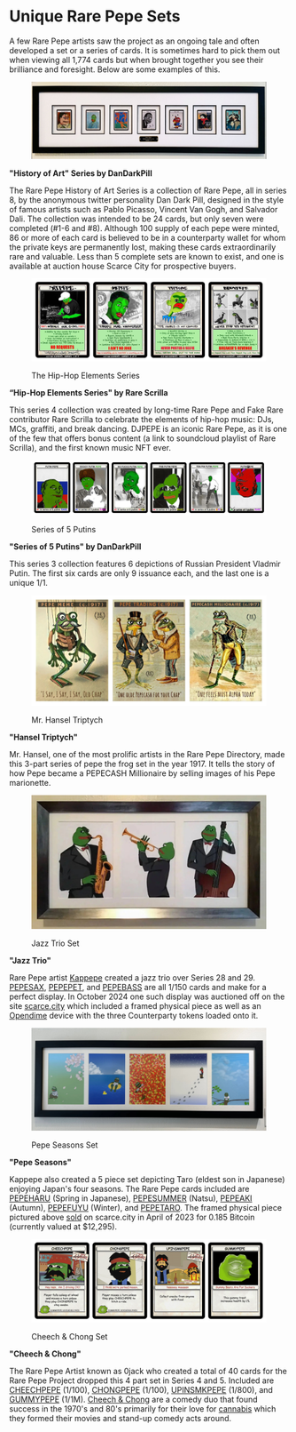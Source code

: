 # Unique Rare Pepe Sets

A few Rare Pepe artists saw the project as an ongoing tale and often developed a set or a series of cards. It is sometimes hard to pick them out when viewing all 1,774 cards but when brought together you see their brilliance and foresight. Below are some examples of this.

<figure><img src="../../.gitbook/assets/History of Art.jpg" alt=""><figcaption></figcaption></figure>

**"History of Art" Series by DanDarkPill**

The Rare Pepe History of Art Series is a collection of Rare Pepe, all in series 8, by the anonymous twitter personality Dan Dark Pill, designed in the style of famous artists such as Pablo Picasso, Vincent Van Gogh, and Salvador Dali. The collection was intended to be 24 cards, but only seven were completed (#1-6 and #8). Although 100 supply of each pepe were minted, 86 or more of each card is believed to be in a counterparty wallet for whom the private keys are permanently lost, making these cards extraordinarily rare and valuable. Less than 5 complete sets are known to exist, and one is available at auction house Scarce City for prospective buyers.

<figure><img src="../../.gitbook/assets/Hip Hop Series.jpg" alt=""><figcaption><p>The Hip-Hop Elements Series</p></figcaption></figure>

**“Hip-Hop Elements Series" by Rare Scrilla**

This series 4 collection was created by long-time Rare Pepe and Fake Rare contributor Rare Scrilla to celebrate the elements of hip-hop music: DJs, MCs, graffiti, and break dancing. DJPEPE is an iconic Rare Pepe, as it is one of the few that offers bonus content (a link to soundcloud playlist of Rare Scrilla), and the first known music NFT ever.

<figure><img src="../../.gitbook/assets/set.jpg" alt=""><figcaption><p>Series of 5 Putins</p></figcaption></figure>

**"Series of 5 Putins" by DanDarkPill**

This series 3 collection features 6 depictions of Russian President Vladmir Putin. The first six cards are only 9 issuance each, and the last one is a unique 1/1.

<figure><img src="../../.gitbook/assets/set (1).jpg" alt=""><figcaption><p>Mr. Hansel Triptych</p></figcaption></figure>

**"Hansel Triptych"**

Mr. Hansel, one of the most prolific artists in the Rare Pepe Directory, made this 3-part series of pepe the frog set in the year 1917. It tells the story of how Pepe became a PEPECASH Millionaire by selling images of his Pepe marionette.&#x20;

<figure><img src="../../.gitbook/assets/Jazz Trio (1).jpg" alt=""><figcaption><p>Jazz Trio Set</p></figcaption></figure>

**"Jazz Trio"**

Rare Pepe artist [Kappepe](https://x.com/kartanbitcoin) created a jazz trio over Series 28 and 29. [PEPESAX](https://pepe.wtf/asset/PEPESAX), [PEPEPET](https://pepe.wtf/asset/PEPEPET), and [PEPEBASS](https://pepe.wtf/asset/PEPEBASS) are all 1/150 cards and make for a perfect display. In October 2024 one such display was auctioned off on the site [scarce.city](https://scarce.city/) which included a framed physical piece as well as an [Opendime](https://opendime.com/) device with the three Counterparty tokens loaded onto it.&#x20;

<figure><img src="../../.gitbook/assets/Pepe Seasons copy.jpg" alt=""><figcaption><p>Pepe Seasons Set</p></figcaption></figure>

**"Pepe Seasons"**

Kappepe also created a 5 piece set depicting Taro (eldest son in Japanese) enjoying Japan's four seasons. The Rare Pepe cards included are [PEPEHARU](https://pepe.wtf/asset/PEPEHARU) (Spring in Japanese), [PEPESUMMER](https://pepe.wtf/asset/PEPESUMMER) (Natsu),  [PEPEAKI](https://pepe.wtf/asset/PEPEAKI) (Autumn), [PEPEFUYU](https://pepe.wtf/asset/PEPEFUYU) (Winter), and [PEPETARO](https://pepe.wtf/asset/PEPETARO). The framed physical piece pictured above [sold](https://scarce.city/auctions/rare-pepe-seasons) on scarce.city in April of 2023 for 0.185 Bitcoin (currently valued at $12,295).&#x20;

<figure><img src="../../.gitbook/assets/Cheech-and-Chong-Set.gif" alt=""><figcaption><p>Cheech &#x26; Chong Set</p></figcaption></figure>

**"Cheech & Chong"**

The Rare Pepe Artist known as 0jack who created a total of 40 cards for the Rare Pepe Project dropped this 4 part set in Series 4 and 5. Included are [CHEECHPEPE](https://pepe.wtf/asset/CHEECHPEPE) (1/100), [CHONGPEPE](https://pepe.wtf/asset/CHONGPEPE) (1/100), [UPINSMKPEPE](https://pepe.wtf/asset/UPINSMKPEPE) (1/800), and [GUMMYPEPE](https://pepe.wtf/asset/GUMMYPEPE) (1/1M). [Cheech & Chong](https://en.wikipedia.org/wiki/Cheech\_%26\_Chong) are a comedy duo that found success in the 1970's and 80's primarily for their love for [cannabis](https://en.wikipedia.org/wiki/Cannabis\_\(drug\)) which they formed their movies and stand-up comedy acts around.&#x20;
